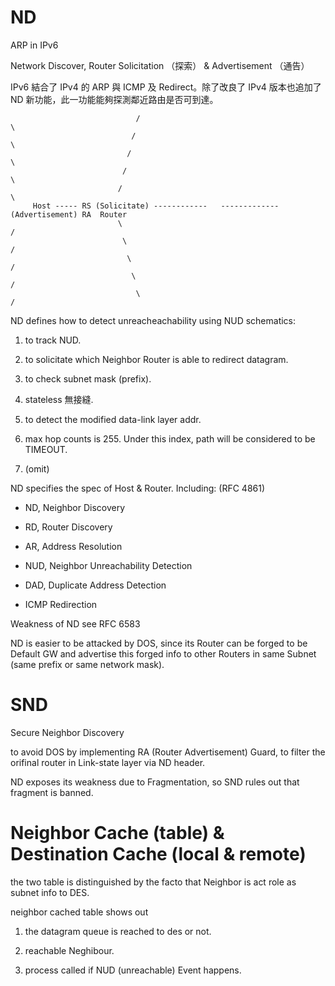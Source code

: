 # ND

ARP in IPv6

Network Discover, Router Solicitation （探索） &amp; Advertisement （通告）

IPv6 結合了 IPv4 的 ARP 與 ICMP 及 Redirect。除了改良了 IPv4 版本也追加了 ND 新功能，此一功能能夠探測鄰近路由是否可到達。
   
                                /                                         \
                               /                                           \
                              /                                             \
                             /                                               \
                            /                                                 \
         Host ----- RS (Solicitate) ------------   -------------(Advertisement) RA  Router
                            \                                                 /
                             \                                               /
                              \                                             /
                               \                                           /
                                \                                         /


ND defines how to detect unreacheachability using NUD schematics:

1) to track NUD.

2) to solicitate which Neighbor Router is able to redirect datagram.

3) to check subnet mask (prefix).

4) stateless 無接縫.

5) to detect the modified data-link layer addr.

6) max hop counts is 255. Under this index, path will be considered to be TIMEOUT.

7) (omit)

ND specifies the spec of Host & Router. Including: (RFC 4861)

* ND, Neighbor Discovery

* RD, Router Discovery

* AR, Address Resolution

* NUD, Neighbor Unreachability Detection

* DAD, Duplicate Address Detection

* ICMP Redirection

Weakness of ND see RFC 6583

ND is easier to be attacked by DOS, since its Router can be forged to be Default GW and advertise this forged info to other Routers in same Subnet (same prefix or same network mask).

# SND

Secure Neighbor Discovery

to avoid DOS by implementing RA (Router Advertisement) Guard, to filter the orifinal router in Link-state layer via ND header.

ND exposes its weakness due to Fragmentation, so SND rules out that fragment is banned. 

# Neighbor Cache  (table) & Destination Cache (local & remote)

the two table is distinguished by the facto that Neighbor is act role as subnet info to DES.

neighbor cached table shows out 

1) the datagram queue is reached to des or not.

2) reachable Neghibour.

3) process called if NUD (unreachable) Event happens.
